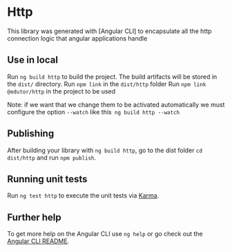 # Http

This library was generated with [Angular CLI] to encapsulate all the http connection logic that angular applications handle

## Use in local

Run `ng build http` to build the project. The build artifacts will be stored in the `dist/` directory.
Run `npm link` in the `dist/http` folder
Run `npm link @edutor/http` in the project to be used

Note: if we want that we change them to be activated automatically we must configure the option `--watch` like this` ng build http --watch` 

## Publishing

After building your library with `ng build http`, go to the dist folder `cd dist/http` and run `npm publish`.

## Running unit tests

Run `ng test http` to execute the unit tests via [Karma](https://karma-runner.github.io).

## Further help

To get more help on the Angular CLI use `ng help` or go check out the [Angular CLI README](https://github.com/angular/angular-cli/blob/master/README.md).
